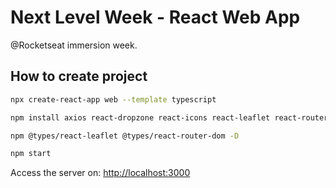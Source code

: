 # Next Level Week - React Web App

@Rocketseat immersion week.

## How to create project

```bash
npx create-react-app web --template typescript

npm install axios react-dropzone react-icons react-leaflet react-router-dom

npm @types/react-leaflet @types/react-router-dom -D

npm start
```

Access the server on: [http://localhost:3000](http://localhost:3000)
